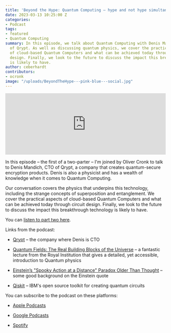 ```yaml
---
title: 'Beyond the Hype: Quantum Computing – hype and not hype simultaneously?'
date: 2023-03-13 10:25:00 Z
categories:
- Podcast
tags:
- featured
- Quantum Computing
summary: In this episode, we talk about Quantum Computing with Denis Mandich, CTO
  of Qrypt. As well as discussing quantum physics, we cover the practical aspects
  of cloud-based Quantum Computers and what can be achieved today through circuit
  design. Finally, we look to the future to discuss the impact this breakthrough technology
  is likely to have.
author: ceberhardt
contributors:
- ocronk
image: "/uploads/BeyondTheHype---pink-blue---social.jpg"
---
```


<base target="_blank"><iframe title="Embed Player" src="https://play.libsyn.com/embed/episode/id/26208876/height/192/theme/modern/size/large/thumbnail/yes/custom-color/ffffff/time-start/00:00:00/playlist-height/200/direction/backward/download/yes" height="192" width="100%" scrolling="no" allowfullscreen="" webkitallowfullscreen="true" mozallowfullscreen="true" oallowfullscreen="true" msallowfullscreen="true" style="border: none;"></iframe>

In this episode – the first of a two-parter – I'm joined by Oliver Cronk to talk to Denis Mandich, CTO of Qrypt, a company that creates quantum-secure encryption products. Denis is also a physicist and has a wealth of knowledge when it comes to Quantum Computing.

Our conversation covers the physics that underpins this technology, including the strange concepts of superposition and entanglement. We cover the practical aspects of cloud-based Quantum Computers and what can be achieved today through circuit design. Finally, we look to the future to discuss the impact this breakthrough technology is likely to have.

You can [listen to part two here](https://blog.scottlogic.com/2023/04/03/beyond-the-hype-y2q-the-end-of-encryption-as-we-know-it.html).

Links from the podcast:

* [Qrypt](https://www.qrypt.com/) – the company where Denis is CTO

* [Quantum Fields: The Real Building Blocks of the Universe](https://youtu.be/zNVQfWC_evg) – a fantastic lecture from the Royal Institution that gives a detailed, yet accessible, introduction to Quantum physics

* [Einstein’s "Spooky Action at a Distance" Paradox Older Than Thought](https://www.technologyreview.com/2012/03/08/20152/einsteins-spooky-action-at-a-distance-paradox-older-than-thought/) – some good background on the Einstein quote

* [Qiskit](https://qiskit.org/) – IBM's open source toolkit for creating quantum circuits

You can subscribe to the podcast on these platforms:

* [Apple Podcasts](https://podcasts.apple.com/dk/podcast/beyond-the-hype/id1612265563)

* [Google Podcasts](https://podcasts.google.com/feed/aHR0cHM6Ly9mZWVkcy5saWJzeW4uY29tLzM5NTE1MC9yc3M?sa=X&ved=0CAMQ4aUDahcKEwjAxKuhz_v7AhUAAAAAHQAAAAAQAQ)

* [Spotify](https://open.spotify.com/show/2BlwBJ7JoxYpxU4GBmuR4x)